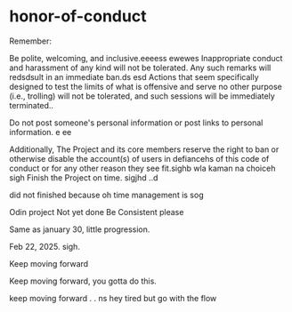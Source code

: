 # honor-of-conduct
Remember:

Be polite, welcoming, and inclusive.eeeess
ewewes
Inappropriate conduct and harassment of any kind will not be tolerated. Any such remarks will redsdsult in an immediate ban.ds
esd
Actions that seem specifically designed to test the limits of what is offensive and serve no other purpose (i.e., trolling) will not be tolerated, and such sessions will be immediately terminated..

Do not post someone's personal information or post links to personal information. e ee 

Additionally, The Project and its core members reserve the right to ban or otherwise disable the account(s) of users in defiancehs of this code of conduct or for any other reason they see fit.sighb
 wla kaman na choiceh
sigh
Finish the Project on time.  sigjhd
..d

did not finished because oh time management is sog



Odin project
Not yet done
Be Consistent please

Same as january 30, little progression.

Feb 22, 2025. sigh.


Keep moving forward

Keep moving forward, you gotta do this.

keep moving forward . . ns
hey
tired but go with the flow 
